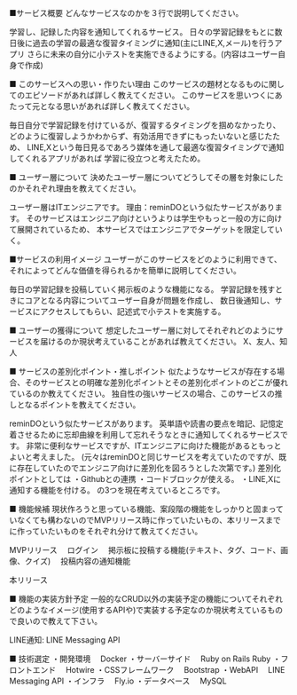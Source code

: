 ■サービス概要
どんなサービスなのかを３行で説明してください。

学習し、記録した内容を通知してくれるサービス。
日々の学習記録をもとに数日後に過去の学習の最適な復習タイミングに通知(主にLINE,X,メール)を行うアプリ
さらに未来の自分に小テストを実施できるようにする。(内容はユーザー自身で作成)

■ このサービスへの思い・作りたい理由
このサービスの題材となるものに関してのエピソードがあれば詳しく教えてください。
このサービスを思いつくにあたって元となる思いがあれば詳しく教えてください。

毎日自分で学習記録を付けているが、復習するタイミングを掴めなかったり、
どのように復習しようかわからず、有効活用できずにもったいないと感じたため、
LINE,Xという毎日見るであろう媒体を通して最適な復習タイミングで通知してくれるアプリがあれば
学習に役立つと考えたため。

■ ユーザー層について
決めたユーザー層についてどうしてその層を対象にしたのかそれぞれ理由を教えてください。

ユーザー層はITエンジニアです。
理由：reminDOという似たサービスがあります。
そのサービスはエンジニア向けというよりは学生やもっと一般の方に向けて展開されているため、
本サービスではエンジニアでターゲットを限定していく。

■サービスの利用イメージ
ユーザーがこのサービスをどのように利用できて、それによってどんな価値を得られるかを簡単に説明してください。

毎日の学習記録を投稿していく掲示板のような機能になる。
学習記録を残すときにコアとなる内容についてユーザー自身が問題を作成し、
数日後通知し、サービスにアクセスしてもらい、記述式で小テストを実施する。

■ ユーザーの獲得について
想定したユーザー層に対してそれぞれどのようにサービスを届けるのか現状考えていることがあれば教えてください。
X、友人、知人

■ サービスの差別化ポイント・推しポイント
似たようなサービスが存在する場合、そのサービスとの明確な差別化ポイントとその差別化ポイントのどこが優れているのか教えてください。
独自性の強いサービスの場合、このサービスの推しとなるポイントを教えてください。

reminDOという似たサービスがあります。
英単語や読書の要点を暗記、記憶定着させるために忘却曲線を利用して忘れそうなときに通知してくれるサービスです。
非常に便利なサービスですが、ITエンジニアに向けた機能があるともっとよいと考えました。
(元々はreminDOと同じサービスを考えていたのですが、既に存在していたのでエンジニア向けに差別化を図ろうとした次第です。)
差別化ポイントとしては
・Githubとの連携
・コードブロックが使える。
・LINE,Xに通知する機能を付ける。
の3つを現在考えているところです。

■ 機能候補
現状作ろうと思っている機能、案段階の機能をしっかりと固まっていなくても構わないのでMVPリリース時に作っていたいもの、本リリースまでに作っていたいものをそれぞれ分けて教えてください。

MVPリリース
　ログイン
　掲示板に投稿する機能(テキスト、タグ、コード、画像、クイズ)
　投稿内容の通知機能

本リリース

■ 機能の実装方針予定
一般的なCRUD以外の実装予定の機能についてそれぞれどのようなイメージ(使用するAPIや)で実装する予定なのか現状考えているもので良いので教えて下さい。

LINE通知: LINE Messaging API

■ 技術選定
・開発環境
　Docker
・サーバーサイド
　Ruby on Rails
  Ruby
・フロントエンド
　Hotwire
・CSSフレームワーク
　Bootstrap
・WebAPI
　LINE Messaging API
・インフラ
　Fly.io
・データベース
　MySQL
